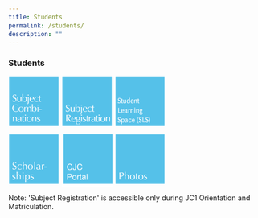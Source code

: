 ```yaml
---
title: Students
permalink: /students/
description: ""
---
```

### **Students**

<p><a href="webhere">
<img src="/images/students1.jpg" style="width:20%;margin-right:5px;" align = "left">
</a></p>

<p><a href="webhere">
<img src="/images/students2.jpg" style="width:20%;margin-right:5px;" align = "left">
</a></p>

<p><a href="webhere">
<img src="/images/students3.jpg" style="width:20%;margin-right:5px;" align = "left">
</a></p>

<br clear="left">

<p><a href="webhere">
<img src="/images/students4.jpg" style="width:20%;margin-right:5px;" align = "left">
</a></p>

<p><a href="webhere">
<img src="/images/students5.jpg" style="width:20%;margin-right:5px;" align = "left">
</a></p>

<p><a href="webhere">
<img src="/images/students6.jpg" style="width:20%;margin-right:5px;" align = "left">
</a></p>

<br clear="left">

Note: 'Subject Registration' is accessible only during JC1 Orientation and Matriculation.